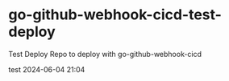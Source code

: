 # go-github-webhook-cicd-test-deploy
Test Deploy Repo to deploy with go-github-webhook-cicd

test 2024-06-04 21:04
